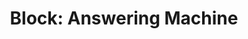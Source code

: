 ---
title: "Block: Answering Machine"
level: 1
language: en
external: https://www.microbit.co.uk/blocks/lessons/answering-machine/activity
---